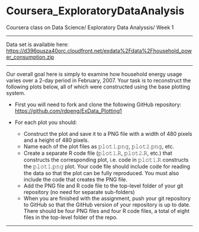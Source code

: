 # Coursera_ExploratoryDataAnalysis
Coursera class on Data Science/ Exploratory Data Analyssis/  Week 1
*****************************************************************************************************************************
Data set is available here: https://d396qusza40orc.cloudfront.net/exdata%2Fdata%2Fhousehold_power_consumption.zip

*****************************************************************************************************************************
Our overall goal here is simply to examine how household energy usage varies over a 2-day period in February, 2007. Your task is to reconstruct the following plots below, all of which were constructed using the base plotting system.

* First you will need to fork and clone the following GitHub repository: https://github.com/rdpeng/ExData_Plotting1

* For each plot you should:

  * Construct the plot and save it to a PNG file with a width of 480 pixels and a height of 480 pixels.
  * Name each of the plot files as 𝚙𝚕𝚘𝚝𝟷.𝚙𝚗𝚐, 𝚙𝚕𝚘𝚝𝟸.𝚙𝚗𝚐, etc.
  * Create a separate R code file (𝚙𝚕𝚘𝚝𝟷.𝚁, 𝚙𝚕𝚘𝚝𝟸.𝚁, etc.) that constructs the corresponding plot, i.e. code in 𝚙𝚕𝚘𝚝𝟷.𝚁 constructs the 𝚙𝚕𝚘𝚝𝟷.𝚙𝚗𝚐 plot. Your code file should include code for reading the data so that the plot can be fully reproduced. You must also include the code that creates the PNG file.
  * Add the PNG file and R code file to the top-level folder of your git repository (no need for separate sub-folders)
  * When you are finished with the assignment, push your git repository to GitHub so that the GitHub version of your repository is up to date. There should be four PNG files and four R code files, a total of eight files in the top-level folder of the repo.
*****************************************************************************************************************************

